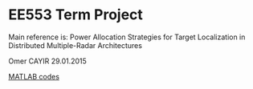 # EE553 Term Project
Main reference is:
Power Allocation Strategies for Target Localization in Distributed Multiple-Radar Architectures

Omer CAYIR
29.01.2015

[MATLAB codes](https://www.mathworks.com/matlabcentral/fileexchange/49504-power-allocation-with-gradient-projection-method-of-rosen)
